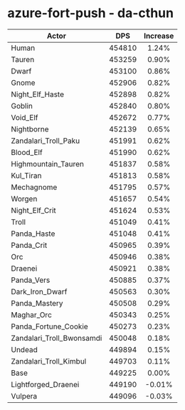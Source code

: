 # azure-fort-push - da-cthun
| Actor | DPS | Increase |
|---|:---:|:---:|
|Human|454810|1.24%|
|Tauren|453259|0.90%|
|Dwarf|453100|0.86%|
|Gnome|452906|0.82%|
|Night_Elf_Haste|452898|0.82%|
|Goblin|452840|0.80%|
|Void_Elf|452672|0.77%|
|Nightborne|452139|0.65%|
|Zandalari_Troll_Paku|451991|0.62%|
|Blood_Elf|451990|0.62%|
|Highmountain_Tauren|451837|0.58%|
|Kul_Tiran|451813|0.58%|
|Mechagnome|451795|0.57%|
|Worgen|451657|0.54%|
|Night_Elf_Crit|451624|0.53%|
|Troll|451049|0.41%|
|Panda_Haste|451048|0.41%|
|Panda_Crit|450965|0.39%|
|Orc|450946|0.38%|
|Draenei|450921|0.38%|
|Panda_Vers|450885|0.37%|
|Dark_Iron_Dwarf|450563|0.30%|
|Panda_Mastery|450508|0.29%|
|Maghar_Orc|450343|0.25%|
|Panda_Fortune_Cookie|450273|0.23%|
|Zandalari_Troll_Bwonsamdi|450048|0.18%|
|Undead|449894|0.15%|
|Zandalari_Troll_Kimbul|449703|0.11%|
|Base|449225|0.00%|
|Lightforged_Draenei|449190|-0.01%|
|Vulpera|449096|-0.03%|
